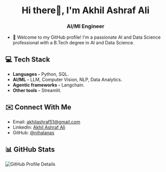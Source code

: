 <h1 align="center">Hi there👋, I'm Akhil Ashraf Ali</h1>
<h3 align="center">AI/Ml Engineer</h3>

- 💬 Welcome to my GitHub profile! I'm a passionate AI and Data Science professional with a B.Tech degree in AI and Data Science.

## 💻 Tech Stack

- **Languages -** Python, SQL.
- **AI/ML -** LLM, Computer Vision, NLP, Data Analytics.
- **Agentic frameworks -** Langchain.
- **Other tools -** Streamlit.

## ✉️ Connect With Me

- Email: [akhilashraf51@gmail.com](mailto:akhilashraf51@gmail.com)
- LinkedIn: [Akhil Ashraf Ali](https://www.linkedin.com/in/akhil-ashraf-ali/)
- GitHub: [@nihalanas](https://github.com/akhil-ashraf)

## 📊 GitHub Stats

![GitHub Profile Details](https://github-profile-summary-cards.vercel.app/api/cards/profile-details?username=nihalanas&theme=github_dark)
